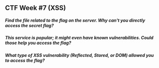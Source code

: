 ## CTF Week #7 (XSS)


##### Find the file related to the flag on the server. Why can't you directly access the secret flag?

##### This service is popular; it might even have known vulnerabilities. Could those help you access the flag?


##### What type of XSS vulnerability (Reflected, Stored, or DOM) allowed you to access the flag?